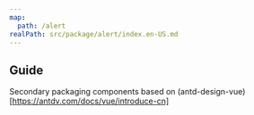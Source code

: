 ```yaml
---
map:
  path: /alert
realPath: src/package/alert/index.en-US.md
---
```


## Guide

Secondary packaging components based on (antd-design-vue)[https://antdv.com/docs/vue/introduce-cn]

